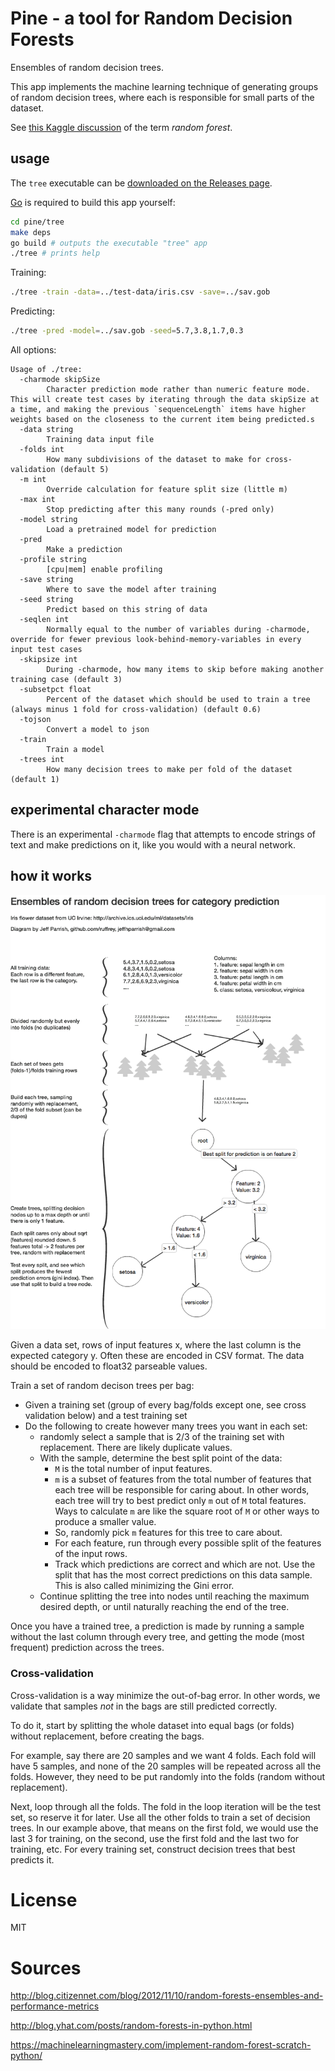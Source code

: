 # Pine - a tool for Random Decision Forests

Ensembles of random decision trees.

This app implements the machine learning technique of generating groups of random decision trees, where each is responsible for small parts of the dataset.

See [this Kaggle discussion](https://www.kaggle.com/general/3920) of the term *random forest*.

## usage

The `tree` executable can be [downloaded on the Releases page](https://github.com/ruffrey/pine/releases).

[Go](https://golang.org/dl) is required to build this app yourself:
```bash
cd pine/tree
make deps
go build # outputs the executable "tree" app
./tree # prints help
```

Training:
```bash
./tree -train -data=../test-data/iris.csv -save=../sav.gob
```

Predicting:
```bash
./tree -pred -model=../sav.gob -seed=5.7,3.8,1.7,0.3
```

All options:

```text
Usage of ./tree:
  -charmode skipSize
    	Character prediction mode rather than numeric feature mode. This will create test cases by iterating through the data skipSize at a time, and making the previous `sequenceLength` items have higher weights based on the closeness to the current item being predicted.s
  -data string
    	Training data input file
  -folds int
    	How many subdivisions of the dataset to make for cross-validation (default 5)
  -m int
    	Override calculation for feature split size (little m)
  -max int
    	Stop predicting after this many rounds (-pred only)
  -model string
    	Load a pretrained model for prediction
  -pred
    	Make a prediction
  -profile string
    	[cpu|mem] enable profiling
  -save string
    	Where to save the model after training
  -seed string
    	Predict based on this string of data
  -seqlen int
    	Normally equal to the number of variables during -charmode, override for fewer previous look-behind-memory-variables in every input test cases
  -skipsize int
    	During -charmode, how many items to skip before making another training case (default 3)
  -subsetpct float
    	Percent of the dataset which should be used to train a tree (always minus 1 fold for cross-validation) (default 0.6)
  -tojson
    	Convert a model to json
  -train
    	Train a model
  -trees int
    	How many decision trees to make per fold of the dataset (default 1)
```

## experimental character mode

There is an experimental `-charmode` flag that attempts to encode strings of text and make predictions on it, like you would with a neural network.

## how it works

![random decision tree ensembles training](decision-ensembles.png)

Given a data set, rows of input features x, where the last column is the expected category y.
Often these are encoded in CSV format. The data should be encoded to float32 parseable values.

Train a set of random decison trees per bag:
- Given a training set (group of every bag/folds except one, see cross validation below) and a test training set
- Do the following to create however many trees you want in each set:
    - randomly select a sample that is 2/3 of the training set with replacement. There are likely duplicate values.
    - With the sample, determine the best split point of the data:
        - `M` is the total number of input features.
        - `m` is a subset of features from the total number of features that each tree will be responsible for caring about. In other words, each tree will try to best predict only `m` out of `M` total features. Ways to calculate `m` are like the square root of `M` or other ways to produce a smaller value.
        - So, randomly pick `m` features for this tree to care about.
        - For each feature, run through every possible split of the features of the input rows.
        - Track which predictions are correct and which are not. Use the split that has the most correct predictions on this data sample. This is also called minimizing the Gini error.  
    - Continue splitting the tree into nodes until reaching the maximum desired depth, or until naturally reaching the end of the tree.

Once you have a trained tree, a prediction is made by running a sample without the last column through every tree, and getting the mode (most frequent) prediction across the trees.

### Cross-validation

Cross-validation is a way minimize the out-of-bag error. In other words, we validate that samples *not* in the bags are still predicted correctly.
 
To do it, start by splitting the whole dataset into equal bags (or folds) without replacement, before creating the bags.

For example, say there are 20 samples and we want 4 folds. Each fold will have 5 samples, and none of the 20 samples will be repeated across all the folds. However, they need to be put randomly into the folds (random without replacement).

Next, loop through all the folds. The fold in the loop iteration will be the test set, so reserve it for later. Use all the other folds to train a set of decision trees. In our example above, that means on the first fold, we would use the last 3 for training, on the second, use the first fold and the last two for training, etc. For every training set, construct decision trees that best predicts it.

# License

MIT

# Sources

http://blog.citizennet.com/blog/2012/11/10/random-forests-ensembles-and-performance-metrics

http://blog.yhat.com/posts/random-forests-in-python.html

https://machinelearningmastery.com/implement-random-forest-scratch-python/
